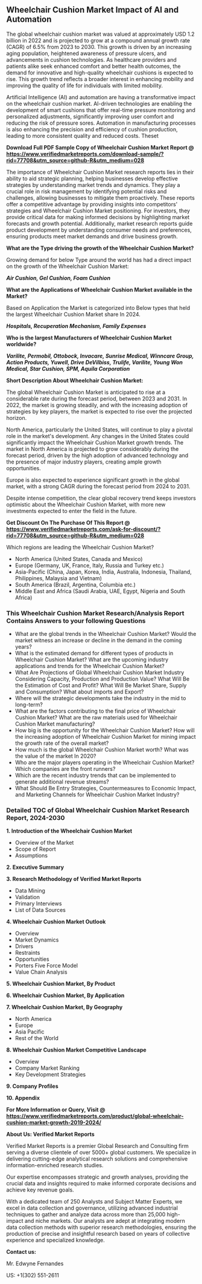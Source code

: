 <h2>Wheelchair Cushion Market Impact of AI and Automation</h2><p>The global wheelchair cushion market was valued at approximately USD 1.2 billion in 2022 and is projected to grow at a compound annual growth rate (CAGR) of 6.5% from 2023 to 2030. This growth is driven by an increasing aging population, heightened awareness of pressure ulcers, and advancements in cushion technologies. As healthcare providers and patients alike seek enhanced comfort and better health outcomes, the demand for innovative and high-quality wheelchair cushions is expected to rise. This growth trend reflects a broader interest in enhancing mobility and improving the quality of life for individuals with limited mobility.</p><p>Artificial Intelligence (AI) and automation are having a transformative impact on the wheelchair cushion market. AI-driven technologies are enabling the development of smart cushions that offer real-time pressure monitoring and personalized adjustments, significantly improving user comfort and reducing the risk of pressure sores. Automation in manufacturing processes is also enhancing the precision and efficiency of cushion production, leading to more consistent quality and reduced costs. Theset</p><p id="" class=""><strong>Download Full PDF Sample Copy of Wheelchair Cushion Market Report @ <a href="https://www.verifiedmarketreports.com/download-sample/?rid=77708&utm_source=github-R&utm_medium=028" target="_blank">https://www.verifiedmarketreports.com/download-sample/?rid=77708&utm_source=github-R&utm_medium=028</a></strong></p><p>The importance of&nbsp;Wheelchair Cushion Market research reports lies in their ability to aid strategic planning, helping businesses develop effective strategies by understanding market trends and dynamics. They play a crucial role in risk management by identifying potential risks and challenges, allowing businesses to mitigate them proactively. These reports offer a competitive advantage by providing insights into competitors' strategies and Wheelchair Cushion Market positioning. For investors, they provide critical data for making informed decisions by highlighting market forecasts and growth potential. Additionally, market research reports guide product development by understanding consumer needs and preferences, ensuring products meet market demands and drive business growth.</p><p><strong>What are the&nbsp;Type driving the growth of the Wheelchair Cushion Market?</strong></p><p id="" class="">Growing demand for below Type around the world has had a direct impact on the growth of the Wheelchair Cushion Market:</p><em><strong>Air Cushion, Gel Cushion, Foam Cushion</strong></em></p><strong>What are the&nbsp;Applications&nbsp;of Wheelchair Cushion Market available in the Market?</strong></p><p id="" class="">Based on Application the Market is categorized into Below types that held the largest Wheelchair Cushion Market share In 2024.</p><em><strong>Hospitals, Recuperation Mechanism, Family Expenses</strong></em></p><strong>Who is the largest Manufacturers of Wheelchair Cushion Market worldwide?</strong></p><p><em><strong>Varilite, Permobil, Ottobock, Invacare, Sunrise Medical, Winncare Group, Action Products, Yuwell, Drive DeVilbiss, Trulife, Varilite, Young Won Medical, Star Cushion, SPM, Aquila Corporation</strong></em></p><p id="" class=""><strong>Short Description About Wheelchair Cushion Market:</strong></p><p>The global Wheelchair Cushion Market is anticipated to rise at a considerable rate during the forecast period, between 2023 and 2031. In 2022, the market is growing steadily, and with the increasing adoption of strategies by key players, the market is expected to rise over the projected horizon.</p><p>North America, particularly the United States, will continue to play a pivotal role in the market's development. Any changes in the United States could significantly impact the Wheelchair Cushion Market growth trends. The market in North America is projected to grow considerably during the forecast period, driven by the high adoption of advanced technology and the presence of major industry players, creating ample growth opportunities.</p><p>Europe is also expected to experience significant growth in the global market, with a strong CAGR during the forecast period from 2024 to 2031.</p><p>Despite intense competition, the clear global recovery trend keeps investors optimistic about the Wheelchair Cushion Market, with more new investments expected to enter the field in the future.</p><p id="" class=""><strong>Get Discount On The Purchase Of This Report @ <a href="https://www.verifiedmarketreports.com/ask-for-discount/?rid=77708&utm_source=github-R&utm_medium=028" target="_blank">https://www.verifiedmarketreports.com/ask-for-discount/?rid=77708&utm_source=github-R&utm_medium=028</a></strong></p>Which regions are leading the Wheelchair Cushion Market?</p><ul><li>North America (United States, Canada and Mexico)</li><li>Europe (Germany, UK, France, Italy, Russia and Turkey etc.)</li><li>Asia-Pacific (China, Japan, Korea, India, Australia, Indonesia, Thailand, Philippines, Malaysia and Vietnam)</li><li>South America (Brazil, Argentina, Columbia etc.)</li><li>Middle East and Africa (Saudi Arabia, UAE, Egypt, Nigeria and South Africa)</li></ul><h3 id="" class="">This Wheelchair Cushion Market Research/Analysis Report Contains Answers to your following Questions</h3><ul><li>What are the global trends in the Wheelchair Cushion Market? Would the market witness an increase or decline in the demand in the coming years?</li><li>What is the estimated demand for different types of products in Wheelchair Cushion Market? What are the upcoming industry applications and trends for the Wheelchair Cushion Market?</li><li>What Are Projections of Global Wheelchair Cushion Market Industry Considering Capacity, Production and Production Value? What Will Be the Estimation of Cost and Profit? What Will Be Market Share, Supply and Consumption? What about imports and Export?</li><li>Where will the strategic developments take the industry in the mid to long-term?</li><li>What are the factors contributing to the final price of Wheelchair Cushion Market? What are the raw materials used for Wheelchair Cushion Market manufacturing?</li><li>How big is the opportunity for the Wheelchair Cushion Market? How will the increasing adoption of Wheelchair Cushion Market for mining impact the growth rate of the overall market?</li><li>How much is the global Wheelchair Cushion Market worth? What was the value of the market In 2020?</li><li>Who are the major players operating in the Wheelchair Cushion Market? Which companies are the front runners?</li><li>Which are the recent industry trends that can be implemented to generate additional revenue streams?</li><li>What Should Be Entry Strategies, Countermeasures to Economic Impact, and Marketing Channels for Wheelchair Cushion Market Industry?</li></ul><h3 id="" class="">Detailed TOC of Global Wheelchair Cushion Market Research Report, 2024-2030</h3><p id="" class=""><strong>1. Introduction of the Wheelchair Cushion Market</strong></p><ul><li>Overview of the Market</li><li>Scope of Report</li><li>Assumptions</li></ul><p id="" class=""><strong>2. Executive Summary</strong></p><p id="" class=""><strong>3. Research Methodology of Verified Market Reports</strong></p><ul><li>Data Mining</li><li>Validation</li><li>Primary Interviews</li><li>List of Data Sources</li></ul><p id="" class=""><strong>4. Wheelchair Cushion Market Outlook</strong></p><ul><li>Overview</li><li>Market Dynamics</li><li>Drivers</li><li>Restraints</li><li>Opportunities</li><li>Porters Five Force Model</li><li>Value Chain Analysis</li></ul><p id="" class=""><strong>5. Wheelchair Cushion Market, By Product</strong></p><p id="" class=""><strong>6. Wheelchair Cushion Market, By Application</strong></p><p id="" class=""><strong>7. Wheelchair Cushion Market, By Geography</strong></p><ul><li>North America</li><li>Europe</li><li>Asia Pacific</li><li>Rest of the World</li></ul><p id="" class=""><strong>8. Wheelchair Cushion Market Competitive Landscape</strong></p><ul><li>Overview</li><li>Company Market Ranking</li><li>Key Development Strategies</li></ul><p id="" class=""><strong>9. Company Profiles</strong></p><p id="" class=""><strong>10. Appendix</strong></p><p id="" class=""><strong>For More Information or Query, Visit @ <a href="https://www.verifiedmarketreports.com/product/global-wheelchair-cushion-market-growth-2019-2024/" target="_blank">https://www.verifiedmarketreports.com/product/global-wheelchair-cushion-market-growth-2019-2024/</a></strong></p><p id="" class=""><strong>About Us: Verified Market Reports</strong></p><p id="" class="">Verified Market Reports is a premier Global Research and Consulting firm serving a diverse clientele of over 5000+ global customers. We specialize in delivering cutting-edge analytical research solutions and comprehensive information-enriched research studies.</p><p id="" class="">Our expertise encompasses strategic and growth analyses, providing the crucial data and insights required to make informed corporate decisions and achieve key revenue goals.</p><p id="" class="">With a dedicated team of 250 Analysts and Subject Matter Experts, we excel in data collection and governance, utilizing advanced industrial techniques to gather and analyze data across more than 25,000 high-impact and niche markets. Our analysts are adept at integrating modern data collection methods with superior research methodologies, ensuring the production of precise and insightful research based on years of collective experience and specialized knowledge.</p><p id="" class=""><strong>Contact us:</strong></p><p id="" class="">Mr. Edwyne Fernandes</p><p id="" class="">US: +1(302) 551-2611</p>